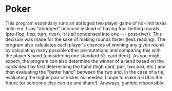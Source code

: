 # Poker
This program essentially runs an abridged two player game of no-limit texas hold-em. I say "abridged" because instead of having four betting rounds (pre-flop, flop, turn, river), it is all condensed into one --- post-river). This decision was made for the sake of making rounds faster (less reading). The program also calculates each player's chances of winning any given round by calculating many possible other permutations and comparing this with the player's hand (considering one standard 52-card deck). As you might expect, the program can also determine the winner of a hand based on the cards dealt by first determining the hand (high card, pair, two pair, etc.) and then evaluating the "better hand" between the two and, in the case of a tie, evaluating the higher pair or kicker as needed. I hope to make a GUI in the future (or someone else can try and share!). Anyways, gamble responsibly.
